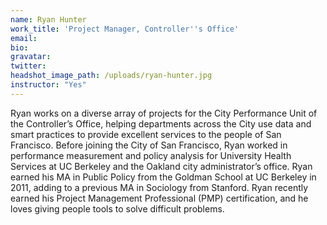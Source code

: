 ```yaml
---
name: Ryan Hunter
work_title: 'Project Manager, Controller''s Office'
email:
bio:
gravatar:
twitter:
headshot_image_path: /uploads/ryan-hunter.jpg
instructor: "Yes"
---
```



Ryan works on a diverse array of projects for the City Performance Unit of the Controller’s Office, helping departments across the City use data and smart practices to provide excellent services to the people of San Francisco. Before joining the City of San Francisco, Ryan worked in performance measurement and policy analysis for University Health Services at UC Berkeley and the Oakland city administrator’s office. Ryan earned his MA in Public Policy from the Goldman School at UC Berkeley in 2011, adding to a previous MA in Sociology from Stanford. Ryan recently earned his Project Management Professional (PMP) certification, and he loves giving people tools to solve difficult problems.